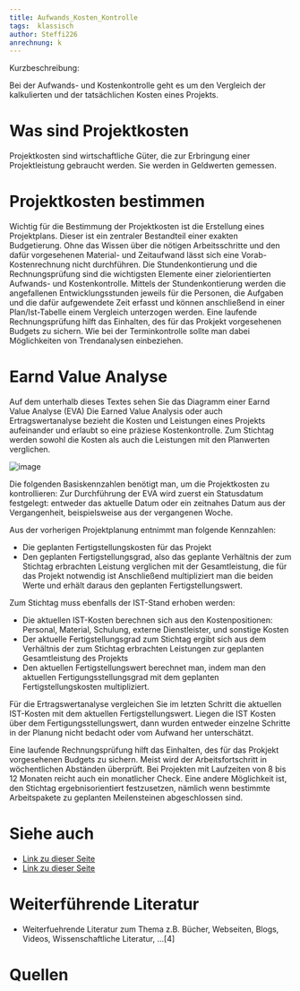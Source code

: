 ```yaml
---
title: Aufwands_Kosten_Kontrolle
tags:  klassisch
author: Steffi226
anrechnung: k 
---
```


Kurzbeschreibung:

Bei der Aufwands- und Kostenkontrolle geht es um den Vergleich der kalkulierten und der tatsächlichen Kosten eines Projekts.



# Was sind Projektkosten
Projektkosten sind wirtschaftliche Güter, die zur Erbringung einer Projektleistung gebraucht werden. Sie werden in Geldwerten gemessen.


# Projektkosten bestimmen
Wichtig für die Bestimmung der Projektkosten ist die Erstellung eines Projektplans. Dieser ist ein zentraler Bestandteil einer exakten Budgetierung. Ohne das Wissen über die nötigen Arbeitsschritte und den dafür vorgesehenen Material- und Zeitaufwand lässt sich eine Vorab-Kostenrechnung nicht durchführen.
Die Stundenkontierung und die Rechnungsprüfung sind die wichtigsten Elemente einer zielorientierten Aufwands- und Kostenkontrolle. 
Mittels der Stundenkontierung werden die angefallenen Entwicklungsstunden jeweils für die Personen, die Aufgaben und die dafür aufgewendete Zeit erfasst und können anschließend in einer Plan/Ist-Tabelle einem Vergleich unterzogen werden. 
Eine laufende Rechnungsprüfung hilft das Einhalten, des für das Prokjekt vorgesehenen Budgets zu sichern. Wie bei der Terminkontrolle sollte man dabei Möglichkeiten von Trendanalysen einbeziehen.



# Earnd Value Analyse
Auf dem unterhalb dieses Textes sehen Sie das Diagramm einer Earnd Value Analyse (EVA)
Die Earned Value Analysis oder auch Ertragswertanalyse bezieht die Kosten und Leistungen eines Projekts aufeinander und erlaubt so eine präziese Kostenkontrolle.
Zum Stichtag werden sowohl die Kosten als auch die Leistungen mit den Planwerten verglichen.

![image](https://user-images.githubusercontent.com/92396490/140614206-253046fc-27f4-4055-827b-78d6c1817b08.png)


Die folgenden Basiskennzahlen benötigt man, um die Projektkosten zu kontrollieren:
Zur Durchführung der EVA wird zuerst ein Statusdatum festgelegt: entweder das aktuelle Datum oder ein zeitnahes Datum aus der Vergangenheit, beispielsweise aus der vergangenen Woche.

Aus der vorherigen Projektplanung entnimmt man folgende Kennzahlen:

* Die geplanten Fertigstellungskosten für das Projekt
* Den geplanten Fertigstellungsgrad, also das geplante Verhältnis der zum Stichtag erbrachten Leistung verglichen mit der Gesamtleistung, die für das Projekt notwendig ist
Anschließend multipliziert man die beiden Werte und erhält daraus den geplanten Fertigstellungswert.

Zum Stichtag muss ebenfalls der IST-Stand erhoben werden:

* Die aktuellen IST-Kosten berechnen sich aus den Kostenpositionen: Personal, Material, Schulung, externe Dienstleister, und sonstige Kosten
* Der aktuelle Fertigstellungsgrad zum Stichtag ergibt sich aus dem Verhältnis der zum Stichtag erbrachten Leistungen zur geplanten Gesamtleistung des Projekts
* Den aktuellen Fertigstellungswert berechnet man, indem man den aktuellen Fertigungsstellungsgrad mit dem geplanten Fertigstellungskosten multipliziert.

Für die Ertragswertanalyse vergleichen Sie im letzten Schritt die aktuellen IST-Kosten  mit dem aktuellen Fertigstellungswert. 
Liegen die IST Kosten über dem Fertigungsstellungswert, dann wurden entweder einzelne Schritte in der Planung nicht bedacht oder vom Aufwand her unterschätzt. 

Eine laufende Rechnungsprüfung hilft das Einhalten, des für das Prokjekt vorgesehenen Budgets zu sichern.
Meist wird der Arbeitsfortschritt in wöchentlichen Abständen überprüft. Bei Projekten mit Laufzeiten von 8 bis 12 Monaten reicht auch ein monatlicher Check.
Eine andere Möglichkeit ist, den Stichtag ergebnisorientiert festzusetzen, nämlich wenn bestimmte Arbeitspakete zu geplanten Meilensteinen abgeschlossen sind.



# Siehe auch

* [Link zu dieser Seite](Earned_Value_Analyse.md)
* [Link zu dieser Seite](Kosten_Nutzen_Analyse.md)

# Weiterführende Literatur

* Weiterfuehrende Literatur zum Thema z.B. Bücher, Webseiten, Blogs, Videos, Wissenschaftliche Literatur, ...[4]

# Quellen

[^1]: Quellen die ihr im Text verwendet habt z.B. Bücher, Webseiten, Blogs, Videos, Wissenschaftliche Literatur, ... (eine Quelle in eine Zeile, keine Zeilenumbrüche machen)
[^2]: [A Guide to the Project Management Body of Knowledge (PMBOK® Guide)](https://www.pmi.org/pmbok-guide-standards/foundational/PMBOK)
[^3]: [Basic Formatting Syntax for GitHub flavored Markdown](https://docs.github.com/en/github/writing-on-github/getting-started-with-writing-and-formatting-on-github/basic-writing-and-formatting-syntax)
[^4]: [Advanced Formatting Syntax for GitHub flavored Markdown](https://docs.github.com/en/github/writing-on-github/working-with-advanced-formatting/organizing-information-with-tables)
[^5]: 









